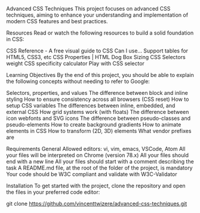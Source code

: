 Advanced CSS Techniques
This project focuses on advanced CSS techniques, aiming to enhance your understanding and implementation of modern CSS features and best practices.

Resources
Read or watch the following resources to build a solid foundation in CSS:

CSS Reference - A free visual guide to CSS
Can I use... Support tables for HTML5, CSS3, etc
CSS Properties | HTML Dog
Box Sizing
CSS Selectors weight
CSS specificity calculator
Play with CSS selector

Learning Objectives
By the end of this project, you should be able to explain the following concepts without needing to refer to Google:

Selectors, properties, and values
The difference between block and inline styling
How to ensure consistency across all browsers (CSS reset)
How to setup CSS variables
The differences between inline, embedded, and external CSS
How grid systems work (with floats)
The difference between icon webfonts and SVG icons
The difference between pseudo-classes and pseudo-elements
How to create background gradients
How to animate elements in CSS
How to transform (2D, 3D) elements
What vendor prefixes are

Requirements
General
Allowed editors: vi, vim, emacs, VSCode, Atom
All your files will be interpreted on Chrome (version 78.x)
All your files should end with a new line
All your files should start with a comment describing the task
A README.md file, at the root of the folder of the project, is mandatory
Your code should be W3C compliant and validate with W3C-Validator

Installation
To get started with the project, clone the repository and open the files in your preferred code editor:

git clone https://github.com/vincenttwizere/advanced-css-techniques.git
